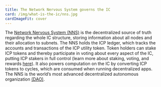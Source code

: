 ```yaml
---
title: The Network Nervous System governs the IC
card: /img/what-is-the-ic/nns.jpg
cardImageFit: cover
---
```


The [Network Nervous System (NNS)](/how-it-works/1_about/08_network-nervous-system-nns.subpage.md) is the decentralized source of truth regarding the whole IC structure, storing information about all nodes and their allocation to subnets.
The NNS holds the ICP ledger, which tracks the accounts and transactions of the ICP utility token. Token holders can stake ICP tokens and thereby participate in voting about every aspect of the IC, putting ICP stakers in full control (learn more about staking, voting, and rewards [here](https://internetcomputer.org/how-it-works/network-nervous-system-nns/)). It also powers computation on the IC by converting ICP tokens to cycles, which are consumed when running decentralized apps.
The NNS is the world’s most advanced decentralized autonomous organization [(DAO)](/docs/current/tokenomics/#network-nervous-system-nns).

